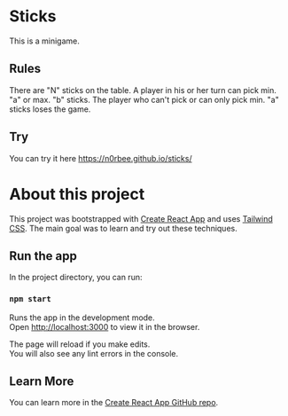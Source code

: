 # Sticks

This is a minigame.

## Rules

There are "N" sticks on the table. A player in his or her turn can pick min. "a" or max. "b" sticks. The player who can't pick or can only pick min. "a" sticks loses the game.

## Try

You can try it here https://n0rbee.github.io/sticks/

# About this project 

This project was bootstrapped with [Create React App](https://github.com/facebook/create-react-app) and uses [Tailwind CSS](https://tailwindcss.com/). The main goal was to learn and try out these techniques.

## Run the app

In the project directory, you can run:

### `npm start`

Runs the app in the development mode.\
Open [http://localhost:3000](http://localhost:3000) to view it in the browser.

The page will reload if you make edits.\
You will also see any lint errors in the console.

## Learn More

You can learn more in the [Create React App GitHub repo](https://github.com/facebook/create-react-app).